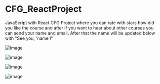 # CFG_ReactProject
JavaScript with React CFG Project where you can rate with stars how did you like the course and after if you want to hear about other courses you can send your name and email. After that the name will be updated below with "See you, 'name'!"

![image](https://github.com/nati12/CFG_ReactProject/assets/44725181/4ba1d33a-fc3d-4d94-9f9b-d4c4da202eea)

![image](https://github.com/nati12/CFG_ReactProject/assets/44725181/37ae36c7-3afc-4527-80cc-9606a9a0f8a0)

![image](https://github.com/nati12/CFG_ReactProject/assets/44725181/b13d91c9-3f6e-44ac-bff6-8303a62b03f9)

![image](https://github.com/nati12/CFG_ReactProject/assets/44725181/35de158c-5b1b-47aa-af1d-f8483d9f8a16)


